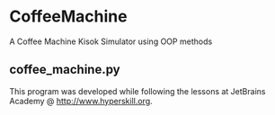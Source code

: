 # CoffeeMachine
 A Coffee Machine Kisok Simulator using OOP methods

## coffee_machine.py
This program was developed while following the lessons at JetBrains Academy @ http://www.hyperskill.org.

